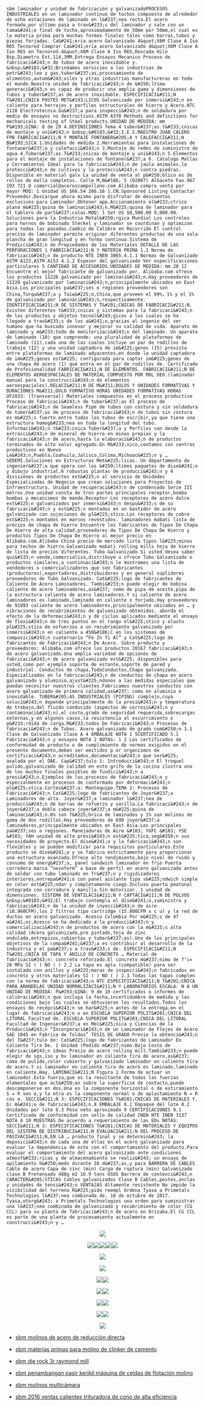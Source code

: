
```
sbm laminador y unidad de fabricación y galvanizadoPROCESOS INDUSTRIALES en un laminador continuo de tochos compuesto de alrededor de ocho estaciones de laminado en l&#237;nea recta.El acero formado,por ultimo pasa a trav&#233;s del laminador y sale con un tama&#241;o final de tocho,aproximadamente de 50mm por 50mm,el cual es la materia prima para muchas formas finales tales como barras,tubos y piezas forjadas. Ca&#241;eria acero Galvanizado 4&quot;X6M Clase A Iso R65 Tecnored Comprar Ca&#241;eria acero Galvanizado 4&quot;X6M Clase A Iso R65 en Tecnored.4&quot;X6M Clase A Iso R65,Roscada Hilo Bsp,Diametro Ext.114,3MM.Entrega Ensayos Mecanico Proceso de fabricaci&#243;n de tubos de acero inoxidable y. &nbsp;&#0183;&#32;Brindamos servicios a las industrias de petr&#243;leo y gas,tuber&#237;as,procesamiento de alimentos,autom&#243;viles y otras industrias manufactureras en todo el mundo.Nuestra unidad de fabricaci&#243;n de &#250;ltima generaci&#243;n es capaz de producir una amplia gama y dimensiones de tubos y tuber&#237;as de acero inoxidable. ESPECIFICACI&#211;N T&#201;CNICA POSTES MET&#193;LICOS Galvanizado por inmersi&#243;n en caliente para herrajes y perfiles estructurales de hierro y Acero.NTC 2120 Electrotecnia.Gu&#237;a para inspecci&#243;n de soldadura por medio de ensayos no destructivos.ASTM A370 Methods and definitions for mechanicals testing of Steel products.UNIDAD DE MEDIDA: mm P&#193;GINA: 8 de 29 4.DEFINICIONES Tema 4 tuber&#237;as.t&#233;cnicas de montaje y uni&#243;n &nbsp;&#0183;&#32;I.E.S.MAESTRO JUAN CALERO FPB FABRICACI&#211;N Y MONTAJE FONTANER&#205;A Y CALEFACCI&#211;N B&#193;SICA 1.Unidades de medida 2.Herramientas para instalaciones de fontaner&#237;a y calefacci&#243;n 3.Montaje de redes de suministro de agua 4.Tuber&#237;as.T&#233;cnicas de montaje y uni&#243;n 5.Elementos para el montaje de instalaciones de fontaner&#237;a 6. Catalogo Mallas y Cerramientos Ideal para la fabricaci&#243;n de jaula animales,la protecci&#243;n de cultivos y la protecci&#243;n contra piedras. Disponible en material galv La unidad de venta al p&#250;blico es de rollos de malla completos. Calle M,N&#186; 5 (02007) Albacete Fax.967 193 721 @ comercial@aceroscampollano.com Alibaba compra venta por mayor MOQ: 1 Unidad US $66.54 266.16 1.CN.Sponsored Listing Contactar Proveedor.Descargue ahora mismo para disfrutar de descuentos exclusivos para Laminador.Obtener app.Accionamiento el&#233;ctrico plana m&#225;quina de laminaci&#243;n.M&#225;quina de laminador para el tablero de part&#237;culas.MOQ: 1 Set US $8,500.00 9,000.00. Soluciones para la Industria Metal&#250;rgica Mundial Los controles para hornos de bobinado Steckel y laminador se coordinan y optimizan para todas las pasadas.Cambio de Calibre en Recorrido El control preciso de laminador permite originar diferentes productos de una sola plancha de gran longitud y en forma continua.Sistema de Predicci&#243;n de Propiedades de los Materiales DETALLE DE LAS PERFORACIONES 1 FABRICACI&#211;N Y MATERIA PRIMA 1.1 Norma de fabricaci&#243;n de producto NTE INEN 3065.4.1.1 Normas de Galvanizado ASTM A123,ASTM A153 4.1.2 Espesor del galvanizado Ver especificaciones particulares 5 CANTIDAD DE ACCESORIOS.UNIDADES DE MEDIDA: mm 20 12 Encuentre el mejor fabricante de galvanizado por. Alibaba.com ofrece los productos 11226 galvanizado por laminaci&#243;n.Hay proveedores de 11220 galvanizado por laminaci&#243;n,principalmente ubicados en East Asia.Los principales pa&#237;ses o regiones proveedores son China,Turqu&#237;a y Taiw&#225;n,China,que proveen el 99%，1% y el 1% de galvanizado por laminaci&#243;n,respectivamente. IDENTIFICACI&#211;N DE SISTEMAS Y T&#201;CNICAS DE FABRICACI&#211;N. Existen diferentes t&#233;cnicas y sistemas para la fabricaci&#243;n de los productos y objetos tecnol&#243;gicos a los cuales se ha llegado a trav&#233;s de los a&#241;o,gracias al ingenio del ser humano que ha buscado innovar y mejorar su calidad de vida. Aparato de laminado y m&#233;todo de monitorizaci&#243;n del laminado. Un aparato de laminado (10) que comprende: una pluralidad de plataformas de laminado (11),cada una de las cuales incluye un par de rodillos de trabajo (12) y una unidad captadora de im&#225;genes (15) provista entre plataformas de laminado adyacentes,en donde la unidad captadora de im&#225;genes est&#225; configurada para captar im&#225;genes de una chapa de acero (1) que entra en el par de rodillos de. Certificado de Profesionalidad FABRICACI&#211;N DE ELEMENTOS. FABRICACI&#211;N DE ELEMENTOS AEROESPACIALES DE MATERIAL COMPUESTO POR MOL DEO.(laminador manual para la construcci&#243;n de elementos aeroespaciales).RELACI&#211;N DE M&#211;DULOS Y UNIDADES FORMATIVAS Y DURACIONES M&#211;DULO FORMATIVO HORAS UNIDADES FORMATIVAS HORAS UF2033: (Transversal) Materiales compuestos en el proceso productivo Proceso de fabricaci&#243;n de tuber&#237;as El proceso de fabricaci&#243;n de Seamless Pipe de tubos con costura y sin soldadura de tuber&#237;as de proceso de fabricaci&#243;n de tubos sin costura es m&#225;s fuerte entre todos los tubos de escribir,ya que tiene una estructura homog&#233;nea en toda la longitud del tubo. Informaci&#243;n t&#233;cnica Tuber&#237;a y Perfiles van desde la extracci&#243;n de mineral de hierro en minas propias y la fabricaci&#243;n de acero,hasta la elaboraci&#243;n de productos terminados de alto valor agregado.En M&#233;xico,contamos con centros productivos en Nuevo Le&#243;n,Puebla,Coahuila,Jalisco,Colima,Michoac&#225;n y … SEDEMI.Soluciones en Estructuras Met&#225;licas. Un departamento de ingenier&#237;a que opera con los &#250;ltimos paquetes de dise&#241;o y dibujo industrial,6 robustas plantas de producci&#243;n y 4 divisiones de productos est&#225;n al servicio de Unidades Especializadas de Negocio que crean soluciones para Proyectos de Infraestructura. Unidad de recuperaci&#243;n de condensado Serie III metros.Una unidad consta de tres partes principales receptor,bomba bombas y mecanismos de mando.Receptor Los receptores de acero dulce est&#225;n galvanizados por inmersi&#243;n despu&#233;s de su fabricaci&#243;n y est&#225;n montados en un bastidor de acero galvanizado con sujeciones de pl&#225;stico.Los receptores de cobre est&#225;n montados en marcos revestidos. laminadores mabati lista de precios de chapa de hierro Encuentre los fabricantes de Tipos De Chapa De Hierro de alta calidad,proveedores de Tipos De Chapa De Hierro y productos Tipos De Chapa De Hierro al mejor precio en Alibaba.com.Alibaba China precio de mercado lista tipos l&#225;minas para techos de hierro.Galvanizado mabati rolling mills hoja de hierro de lista de precios diferentes. Tubo Galvanizado Si usted desea saber qui&#233;n vende,comercializa,distribuye u ofrece Tubo Galvanizado o productos similares,a continuaci&#243;n le mostramos una lista de vendedores o comercializadores que son fabricantes (productores),exportadores,distribuidores y en general suplidores proveedores de Tubo Galvanizado. Cat&#225;logo de fabricantes de Caliente De Acero Laminadores. Tambi&#233;n puede elegir de bobina caliente de acero laminadores,as&#237; como de pipa de aceite,pipa de la estructura caliente de acero laminadores.Y si caliente de acero laminadores es laminado,laminado en caliente o forjado.Hay proveedores de 91993 caliente de acero laminadores,principalmente ubicados en … y vibraciones de recubrimientos de galvanizado obtenidos. aborda el efecto de la deformaci&#243;n y de ciclos aplicados mediante el ensayo de flexi&#243;n de tres puntos en el rango el&#225;stico y elasto pl&#225;stico de esfuerzos a un recubrimiento galvanizado por inmersi&#243;n en caliente a 450&#186;C en los sistemas de composici&#243;n cuaternario “Fe Zn Ti Al” y Cat&#225;logo de fabricantes de Fabricaci&#243;n De Acero. Sobre producto y proveedores: Alibaba.com ofrece los productos 20167 fabricaci&#243;n de acero galvanizado.Una amplia variedad de opciones de fabricaci&#243;n de acero galvanizado est&#225; disponibles para usted,como por ejemplo soporte de estante,soporte de pared y industrial. Conductos de chapa,TodoConductos,Chapa galvanizada. Especializados en la fabricaci&#243;n de conductos de chapa en acero galvanizado y aluminio,ajust&#225;ndonos a las medidas especiales que puedan necesitar nuestros clientes.Fabricamos nuestros conductos con acero galvanizado de primera calidad,as&#237; como en aluminio e inoxidable. TUBER&#205;AS INDUSTRIALES (PIPING) complejo,cuya soluci&#243;n depende principalmente de la presi&#243;n y temperatura de trabajo,del fluido conducido (aspectos de corrosi&#243;n y contaminaci&#243;n),el costo,grado de seguridad requerida,sobrecargas externas,y en algunos casos,la resistencia al escurrimiento o p&#233;rdida de carga.M&#233;todos De Fabricaci&#243;n Procesos de fabricaci&#243;n de Tubos. Acero galvanizado de grado com&#250;n 3.1 Clase de Galvanizado Clase A 4 EMBALAJE NOTA 1 5CERTIFICADO 5.1 Fabricaci&#243;n y ensayos NOTA 2 NOTAS: 1 2 Los certificados de conformidad de producto o de cumplimiento de normas exigidos en el presente documento,deben ser emitidos p or organismos de certificaci&#243;n acreditados,documentaci&#243;n que ser&#225; avalada por el OAE. Cap&#237;tulo 1: Introducci&#243;n El troquel pulido,galvanizado de calidad en este grifo de la cocina ilustra uno de los muchos finales posibles de fundici&#243;n a presi&#243;n.Ejemplos de los.procesos de fabricaci&#243;n y especialmente en procesos de conformado por deformaci&#243;n pl&#225;stica.Cortes&#237;a: Montequipo.TEMA 2: Procesos de Fabricaci&#243;n Cat&#225;logo de fabricantes de Joyer&#237;a Laminadores de alta. Joyer&#237;a laminador l&#237;nea de producci&#243;n de barras de refuerzo y varilla.La fabricaci&#243;n de joyer&#237;a doble cabeza joyer&#237;a m&#225;quina de laminaci&#243;n.6% son f&#225;brica de laminados y 1% son molinos de goma de dos rodillos.Hay proveedores de 690 joyer&#237;a laminadores,principalmente ubicados en East Asia.Los principales pa&#237;ses o regiones. Manejadoras de Aire &#183; YGFC &#183; YSE &#183; YAH unidad de alta presi&#243;n est&#225;tica,seg&#250;n sus necesidades de proyecto.El dise&#241;o y la fabricaci&#243;n son flexibles y se pueden modificar para requisitos particulares.Este producto se dise&#241;a y se fabrica estrictamente para proporcionar una estructura avanzada.Ofrece alto rendimiento,bajo nivel de ruido y consumo de energ&#237;a, panel sandwich laminador en frio Puerta corredera marca “novoferm” a base de perfil en acero galvanizado antes de soldar con tubo laminado en fr&#237;o y rigidizadores interiores,entrepa&#241;o con panel aislante tipo s&#225;ndwich simple en color est&#225;ndar y completamente ciego.Incluso puerta peatonal integrada con cerradura y manilla.Sin motorizar. 1 unidad de dimensiones. SISTEMA DE VENTILACI&#211;N Y CAPTACI&#211;N DE POLVOS &nbsp;&#0183;&#32;El trabajo contempla el dise&#241;o,suministro y fabricaci&#243;n de la unidad de inyecci&#243;n de aire (18.960CFM),los 2 filtros tipo cartridge (15.800CFM x c u) y la red de ductos en acero galvanizado. Acesco Colombia Por m&#225;s de 47 a&#241;os,Acesco se ha dedicado a la producci&#243;n y comercializaci&#243;n de productos de acero con la m&#225;s alta calidad (Acero galvanizado,pre pintado,teja de zinc ondulada,entrepisos,cubiertas y tuber&#237;as).Uno de los principales objetivos de la compa&#241;&#237;a es contribuir al desarrollo de la industria y el pa&#237;s a trav&#233;s de. ESPECIFICACI&#211;N T&#201;CNICA DE TAPA Y ANILLO DE CONCRETO … Material de fabricaci&#243;n: concreto reforzado.El concreto m&#237;nimo de f’c= 28 MPa SI ( ) NO ( ) 2.2 La tapa es apta (compatible) para ser instalada con anillos y c&#225;maras de inspecci&#243;n fabricados en concreto y otros materiales SI ( ) NO ( ) 2.3 Todas las tapas cumplen con la norma de fabricaci&#243;n NTC ESPECIFICACI&#211;N T&#201;CNICA PARA ARANDELAS UNIDAD NORMALIZACI&#211;N Y LABORATORIOS ESCALA: N A UN UNIDAD DE MEDIDA: P&#193;GINA: 9 de 10 certificados o informes de calibraci&#243;n que incluya la fecha,incertidumbre de medida y las condiciones bajo las cuales se obtuvieron los resultados.Todos los ensayos de recepci&#243;n se har&#225;n antes de la entrega,en el lugar de fabricaci&#243;n o en ESCUELA SUPERIOR POLIT&#201;CNICA DEL LITORAL Facultad de. ESCUELA SUPERIOR POLIT&#201;CNICA DEL LITORAL Facultad de Ingenier&#237;a en Mec&#225;nica y Ciencias de la Producci&#243;n “Incorporaci&#243;n de un Laminador de Flejes de Acero SAE 1045 en Fabrica de Toldos” TESIS DE GRADO Previo la obtenci&#243;n del T&#237;tulo de: Cat&#225;logo de fabricantes de Laminador En Caliente Tira De. 1 Unidad (Pedido m&#237;nimo.Bajo Costo de fabricaci&#243;n ideas Precio de acero rolling mill.Tambi&#233;n puede elegir de sgs,iso y bv laminador en caliente tira de acero,as&#237; como de pulido,color cubierto y galvanizado laminador en caliente tira de acero.Y si laminador en caliente tira de acero es laminado,laminado en caliente.Hay. LAMINACI&#211;N Figura 1 Forma de actuar un laminador.Esta fuerza,que es la resultante de todas las fuerzas elementales que act&#250;an sobre la superficie de contacto,puede descomponerse en dos.Una es la componente horizontal o de estiramiento S = R sen α,y la otra es la componente normal o de aplastamiento N = R cos α. SECCI&#211;N 3: ESPECIFICACIONES T&#201;CNICAS DE MATERIALES Y. b) A&#241;o de fabricaci&#243;n.8 EMBALAJE 8.1 Empaque del lote 8.2 Unidades por lote 8.3 Peso neto aproximado 9 CERTIFICACIONES 9.1 Certificado de conformidad con sello de calidad INEN NTE INEN 3137 NOTA 4 10 MUESTRAS De acuerdo a requerimiento de las EDs NOTAS: SECCI&#211;N 3: ESPECIFICACIONES T&#201;CNICAS DE MATERIALES Y EQUIPOS DEL SISTEMA DE DISTRIBUCI&#211;N EVALUACI&#211;N DEL PROCESO DE PASIVACI&#211;N,EN LA … producto final y se determin&#243; la deposici&#243;n de cada una de ellas en el acero galvanizado para evaluar la dependencia de este con el comportamiento del producto.Para evaluar el comportamiento del acero galvanizado ante condiciones atmosf&#233;ricas y de almacenamiento se realiz&#243; un ensayo de apilamiento h&#250;medo durante 28 d&#237;as,y para BARRERA DE CABLES Cable de acero Capa de zinc (min) Carga de ruptura (min) Galvanizado clase B Pretensado 488g m2 16.9 tons USOS Barrera de contenci&#243;n CARACTER&#205;STICAS Cables galvanizados Clase B Cables,postes,anclas y unidades de tensi&#243;n VENTAJAS Altamente resistente No impide la visibilidad del terreno R&#225;pido reempl Ordena Tyasa a Primetals Technologies l&#237;nea combinada de. 18 de octubre de 2017. Tyasa,otorg&#243; a Primetals Technologies una orden para suministrar una l&#237;nea combinada de galvanizado y recubrimiento de color (CG CCL) para su planta de fabricaci&#243;n de acero en Orizaba.El CG CCL es parte de una planta de procesamiento actualmente en construcci&#243;n y … 
```

<div align="center">

<a href="https://es-crusher.shibang-china.com/github&k=sbm+laminador+y+unidad+de+fabricaci%C3%B3n+y+galvanizado"><img src="https://static.shibang-china.com/es/crusher/logo.jpg"></a>

<a href="https://es-crusher.shibang-china.com/github&k=sbm+laminador+y+unidad+de+fabricaci%C3%B3n+y+galvanizado"><img src="https://static.shibang-china.com/es/crusher/index.jpg"></a><a href="https://es-crusher.shibang-china.com/material.htmlgithub&k=sbm+laminador+y+unidad+de+fabricaci%C3%B3n+y+galvanizado"><img src="https://static.shibang-china.com/es/crusher/material.jpg"></a><a href="https://es-crusher.shibang-china.com/application.htmlgithub&k=sbm+laminador+y+unidad+de+fabricaci%C3%B3n+y+galvanizado"><img src="https://static.shibang-china.com/es/crusher/application.jpg"></a><a href="https://es-crusher.shibang-china.com/aboutus.htmlgithub&k=sbm+laminador+y+unidad+de+fabricaci%C3%B3n+y+galvanizado"><img src="https://static.shibang-china.com/es/crusher/aboutus.jpg"></a><a href="https://es-crusher.shibang-china.com/contact.htmlgithub&k=sbm+laminador+y+unidad+de+fabricaci%C3%B3n+y+galvanizado"><img src="https://static.shibang-china.com/es/crusher/contact.jpg"></a>

<a href="https://es-crusher.shibang-china.com/github&k=sbm+laminador+y+unidad+de+fabricaci%C3%B3n+y+galvanizado"><img src="https://static.shibang-china.com/es/crusher/banner.jpg"></a>

<a href="https://swt.shibang-china.com/github&k=sbm+laminador+y+unidad+de+fabricaci%C3%B3n+y+galvanizado"><img src="https://static.shibang-china.com/es/crusher/text.jpg"></a>

<a href="https://swt.shibang-china.com/github&k=sbm+laminador+y+unidad+de+fabricaci%C3%B3n+y+galvanizado"><img src="https://static.shibang-china.com/es/crusher/chat.jpg"></a><a href="https://es-crusher.shibang-china.com/contact.htmlgithub&k=sbm+laminador+y+unidad+de+fabricaci%C3%B3n+y+galvanizado"><img src="https://static.shibang-china.com/es/crusher/message.jpg"></a>

<a href="https://es-crusher.shibang-china.com/products/pe.htmlgithub&k=sbm+laminador+y+unidad+de+fabricaci%C3%B3n+y+galvanizado"><img src="https://static.shibang-china.com/es/crusher/pe.jpg"></a><a href="https://es-crusher.shibang-china.com/products/pf.htmlgithub&k=sbm+laminador+y+unidad+de+fabricaci%C3%B3n+y+galvanizado"><img src="https://static.shibang-china.com/es/crusher/pf.jpg"></a>

<a href="https://es-crusher.shibang-china.com/products/hpt.htmlgithub&k=sbm+laminador+y+unidad+de+fabricaci%C3%B3n+y+galvanizado"><img src="https://static.shibang-china.com/es/crusher/hpt.jpg"></a><a href="https://es-crusher.shibang-china.com/products/vsi.htmlgithub&k=sbm+laminador+y+unidad+de+fabricaci%C3%B3n+y+galvanizado"><img src="https://static.shibang-china.com/es/crusher/vsi.jpg"></a>

<a href="https://es-crusher.shibang-china.com/products/klv.htmlgithub&k=sbm+laminador+y+unidad+de+fabricaci%C3%B3n+y+galvanizado"><img src="https://static.shibang-china.com/es/crusher/klv.jpg"></a><a href="https://es-crusher.shibang-china.com/products/portable.htmlgithub&k=sbm+laminador+y+unidad+de+fabricaci%C3%B3n+y+galvanizado"><img src="https://static.shibang-china.com/es/crusher/portable.jpg"></a>

<a href="https://swt.shibang-china.com/github&k=sbm+laminador+y+unidad+de+fabricaci%C3%B3n+y+galvanizado"><img src="https://static.shibang-china.com/es/crusher/case.jpg"></a>

</div>


* [sbm molinos de acero de reducción directa](sbm%20molinos%20de%20acero%20de%20reducci%C3%B3n%20directa.md)

* [sbm materias primas para molino de clínker de cemento](sbm%20materias%20primas%20para%20molino%20de%20cl%C3%ADnker%20de%20cemento.md)

* [sbm die rock 3r raymond mill](sbm%20die%20rock%203r%20raymond%20mill.md)

* [sbm penambangan pasir kerikil máquina de celdas de flotación molino](sbm%20penambangan%20pasir%20kerikil%20m%C3%A1quina%20de%20celdas%20de%20flotaci%C3%B3n%20molino.md)

* [sbm molinos multicámara](sbm%20molinos%20multic%C3%A1mara.md)

* [sbm 2016 ventas calientes trituradora de cono de alta eficiencia](sbm%202016%20ventas%20calientes%20trituradora%20de%20cono%20de%20alta%20eficiencia.md)